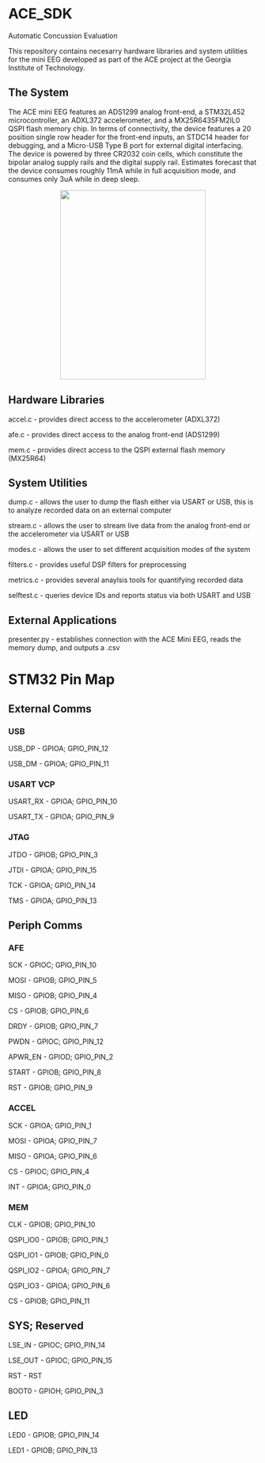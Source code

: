 # ACE_SDK

Automatic Concussion Evaluation

This repository contains necesarry hardware libraries and system utilities for the mini EEG developed as part of the ACE project at the Georgia Institute of Technology.


## The System

The ACE mini EEG features an ADS1299 analog front-end, a STM32L452 microcontroller, an ADXL372 accelerometer, and a MX25R6435FM2IL0 QSPI flash memory chip.  In terms of connectivity, the device features a 20 position single row header for the front-end inputs, an STDC14 header for debugging, and a Micro-USB Type B port for external digital interfacing.  The device is powered by three CR2032 coin cells, which constitute the bipolar analog supply rails and the digital supply rail.  Estimates forecast that the device consumes roughly 11mA while in full acquisition mode, and consumes only 3uA while in deep sleep.

<p align="center">
  <img width="294" height="383" src="https://raw.githubusercontent.com/tarasjg/ACE_SDK/main/Wiki%20Photos/Render_Front.PNG">
</p>
  
  ## Hardware Libraries
  
 accel.c - provides direct access to the accelerometer (ADXL372)
 
 afe.c - provides direct access to the analog front-end (ADS1299)
 
 mem.c - provides direct access to the QSPI external flash memory (MX25R64)
 
 
 ## System Utilities
 
 dump.c - allows the user to dump the flash either via USART or USB, this is to analyze recorded data on an external computer
 
 stream.c - allows the user to stream live data from the analog front-end or the accelerometer via USART or USB
 
 modes.c - allows the user to set different acquisition modes of the system
 
 filters.c - provides useful DSP filters for preprocessing
 
 metrics.c - provides several anaylsis tools for quantifying recorded data
 
 selftest.c - queries device IDs and reports status via both USART and USB
 
 ## External Applications
 
 presenter.py - establishes connection with the ACE Mini EEG, reads the memory dump, and outputs a .csv
 
 
 
 # STM32 Pin Map
 
 ## External Comms
 
 ### USB
 USB_DP - GPIOA; GPIO_PIN_12
 
 USB_DM - GPIOA; GPIO_PIN_11
 
 ### USART VCP
 USART_RX - GPIOA; GPIO_PIN_10
 
 USART_TX - GPIOA; GPIO_PIN_9
 
 ### JTAG
 JTDO - GPIOB; GPIO_PIN_3
 
 JTDI - GPIOA; GPIO_PIN_15
 
 TCK  - GPIOA; GPIO_PIN_14
 
 TMS  - GPIOA; GPIO_PIN_13
 
 ## Periph Comms
 
 ### AFE
 SCK - GPIOC; GPIO_PIN_10
 
 MOSI - GPIOB; GPIO_PIN_5
 
 MISO - GPIOB; GPIO_PIN_4
 
 CS - GPIOB; GPIO_PIN_6
 
 DRDY - GPIOB; GPIO_PIN_7
 
 PWDN - GPIOC; GPIO_PIN_12
 
 APWR_EN - GPIOD; GPIO_PIN_2
 
 START - GPIOB; GPIO_PIN_8
 
 RST - GPIOB; GPIO_PIN_9
 
 ### ACCEL
 SCK - GPIOA; GPIO_PIN_1
 
 MOSI - GPIOA; GPIO_PIN_7
 
 MISO - GPIOA; GPIO_PIN_6
 
 CS - GPIOC; GPIO_PIN_4
 
 INT - GPIOA; GPIO_PIN_0
 
 ### MEM
 CLK - GPIOB; GPIO_PIN_10
 
 QSPI_IO0 - GPIOB; GPIO_PIN_1
 
 QSPI_IO1 - GPIOB; GPIO_PIN_0
 
 QSPI_IO2 - GPIOA; GPIO_PIN_7
 
 QSPI_IO3 - GPIOA; GPIO_PIN_6
 
 CS - GPIOB; GPIO_PIN_11
 
 ## SYS; Reserved
 LSE_IN - GPIOC; GPIO_PIN_14
 
 LSE_OUT - GPIOC; GPIO_PIN_15
 
 RST - RST
 
 BOOT0 - GPIOH; GPIO_PIN_3
 
 ## LED
 LED0 - GPIOB; GPIO_PIN_14
 
 LED1 - GPIOB; GPIO_PIN_13
 
